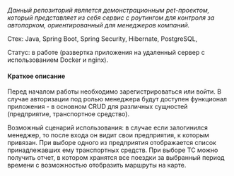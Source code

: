 _Данный репозиторий является демонстрационным pet-проектом, который представляет из себя сервис с роутингом для контроля за автопарком, ориентированный для менеджеров компаний._

Стек: Java, Spring Boot, Spring Security, Hibernate, PostgreSQL,

Статус: в работе (развертка приложения на удаленный сервер с использованием Docker и nginx).

#### Краткое описание
Перед началом работы необходимо зарегистрироваться или войти. В случае авторизации под ролью менеджера будут доступен функционал приложения - в основном CRUD для различных сущностей (предприятие, транспортное средство).

Возможный сценарий использования:
в случае если залогинился менеджер, то после входа он видит свои предприятия, к которым привязан. При выборе одного из предприятия отображается список принадлежавших ему транспортных средств. При выборе ТС можно получить отчет, в котором хранятся все поездки за выбранный период времени с возможностью отобразить маршруты на карте.
